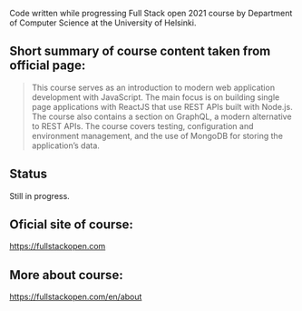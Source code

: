 Code written while progressing Full Stack open 2021 course by Department of Computer Science at the University of Helsinki.

## Short summary of course content taken from official page:
> This course serves as an introduction to modern web application development with JavaScript. The main focus is on building single page applications with ReactJS that use REST APIs built with Node.js. The course also contains a section on GraphQL, a modern alternative to REST APIs.
The course covers testing, configuration and environment management, and the use of MongoDB for storing the application’s data.

## Status
Still in progress.

## Oficial site of course:
https://fullstackopen.com

## More about course:
https://fullstackopen.com/en/about
